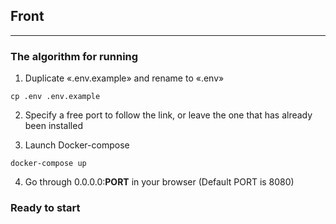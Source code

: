 ## Front
<hr>

### The algorithm for running

1. Duplicate «.env.example» and rename to «.env»
```
cp .env .env.example 
```

2. Specify a free port to follow the link, or leave the one that has already been installed

3. Launch Docker-compose
```
docker-compose up
```

4. Go through 0.0.0.0:**PORT** in your browser (Default PORT is 8080)

### Ready to start

